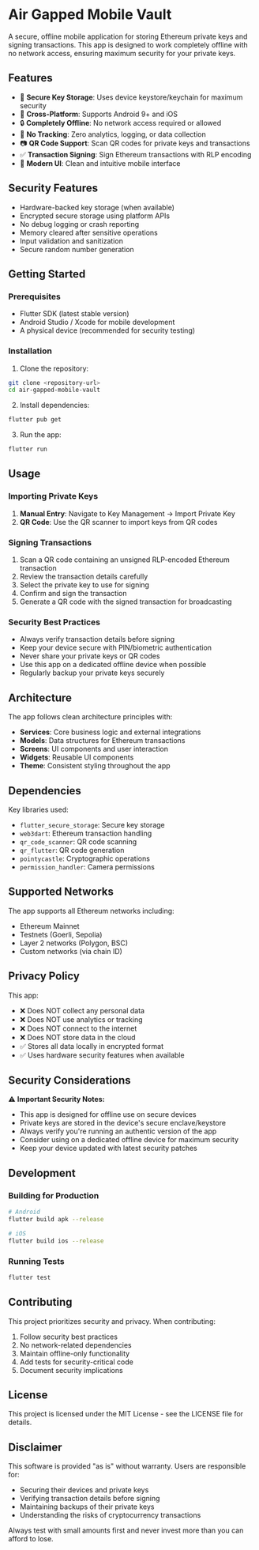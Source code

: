 # Air Gapped Mobile Vault

A secure, offline mobile application for storing Ethereum private keys and signing transactions. This app is designed to work completely offline with no network access, ensuring maximum security for your private keys.

## Features

- 🔐 **Secure Key Storage**: Uses device keystore/keychain for maximum security
- 📱 **Cross-Platform**: Supports Android 9+ and iOS
- 🔒 **Completely Offline**: No network access required or allowed
- 🚫 **No Tracking**: Zero analytics, logging, or data collection
- 📷 **QR Code Support**: Scan QR codes for private keys and transactions
- ✅ **Transaction Signing**: Sign Ethereum transactions with RLP encoding
- 📱 **Modern UI**: Clean and intuitive mobile interface

## Security Features

- Hardware-backed key storage (when available)
- Encrypted secure storage using platform APIs
- No debug logging or crash reporting
- Memory cleared after sensitive operations
- Input validation and sanitization
- Secure random number generation

## Getting Started

### Prerequisites

- Flutter SDK (latest stable version)
- Android Studio / Xcode for mobile development
- A physical device (recommended for security testing)

### Installation

1. Clone the repository:

```bash
git clone <repository-url>
cd air-gapped-mobile-vault
```

2. Install dependencies:

```bash
flutter pub get
```

3. Run the app:

```bash
flutter run
```

## Usage

### Importing Private Keys

1. **Manual Entry**: Navigate to Key Management → Import Private Key
2. **QR Code**: Use the QR scanner to import keys from QR codes

### Signing Transactions

1. Scan a QR code containing an unsigned RLP-encoded Ethereum transaction
2. Review the transaction details carefully
3. Select the private key to use for signing
4. Confirm and sign the transaction
5. Generate a QR code with the signed transaction for broadcasting

### Security Best Practices

- Always verify transaction details before signing
- Keep your device secure with PIN/biometric authentication
- Never share your private keys or QR codes
- Use this app on a dedicated offline device when possible
- Regularly backup your private keys securely

## Architecture

The app follows clean architecture principles with:

- **Services**: Core business logic and external integrations
- **Models**: Data structures for Ethereum transactions
- **Screens**: UI components and user interaction
- **Widgets**: Reusable UI components
- **Theme**: Consistent styling throughout the app

## Dependencies

Key libraries used:

- `flutter_secure_storage`: Secure key storage
- `web3dart`: Ethereum transaction handling
- `qr_code_scanner`: QR code scanning
- `qr_flutter`: QR code generation
- `pointycastle`: Cryptographic operations
- `permission_handler`: Camera permissions

## Supported Networks

The app supports all Ethereum networks including:

- Ethereum Mainnet
- Testnets (Goerli, Sepolia)
- Layer 2 networks (Polygon, BSC)
- Custom networks (via chain ID)

## Privacy Policy

This app:

- ❌ Does NOT collect any personal data
- ❌ Does NOT use analytics or tracking
- ❌ Does NOT connect to the internet
- ❌ Does NOT store data in the cloud
- ✅ Stores all data locally in encrypted format
- ✅ Uses hardware security features when available

## Security Considerations

⚠️ **Important Security Notes:**

- This app is designed for offline use on secure devices
- Private keys are stored in the device's secure enclave/keystore
- Always verify you're running an authentic version of the app
- Consider using on a dedicated offline device for maximum security
- Keep your device updated with latest security patches

## Development

### Building for Production

```bash
# Android
flutter build apk --release

# iOS
flutter build ios --release
```

### Running Tests

```bash
flutter test
```

## Contributing

This project prioritizes security and privacy. When contributing:

1. Follow security best practices
2. No network-related dependencies
3. Maintain offline-only functionality
4. Add tests for security-critical code
5. Document security implications

## License

This project is licensed under the MIT License - see the LICENSE file for details.

## Disclaimer

This software is provided "as is" without warranty. Users are responsible for:

- Securing their devices and private keys
- Verifying transaction details before signing
- Maintaining backups of their private keys
- Understanding the risks of cryptocurrency transactions

Always test with small amounts first and never invest more than you can afford to lose.
